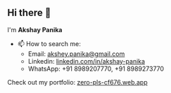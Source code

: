 ## Hi there 👋

I'm **Akshay Panika**

- 📫 How to search me: 
  - Email: [akshey.panika@gmail.com](mailto:akshey.panika@gmail.com)
  - Linkedin: [linkedin.com/in/akshay-panika](https://linkedin.com/in/akshay-panika)
  - WhatsApp: +91 8989207770, +91 8989273770
    
Check out my portfolio: [zero-pls-cf676.web.app](https://zero-pls-cf676.web.app/)

